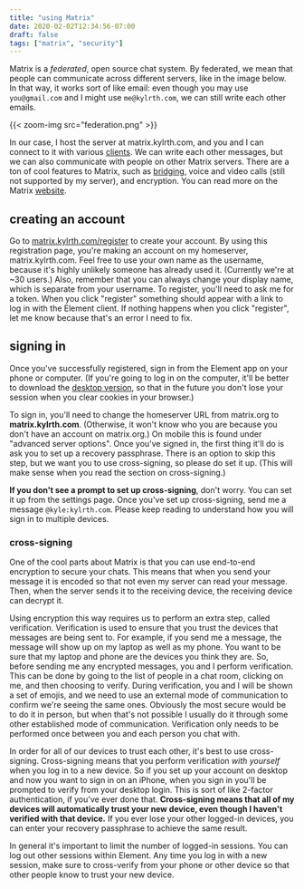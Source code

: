 ```yaml
---
title: "using Matrix"
date: 2020-02-02T12:34:56-07:00
draft: false
tags: ["matrix", "security"]
---
```


Matrix is a *federated*, open source chat system. By federated, we mean that people can communicate across different servers, like in the image below. In that way, it works sort of like email: even though you may use `you@gmail.com` and I might use `me@kylrth.com`, we can still write each other emails.

{{< zoom-img src="federation.png" >}}

In our case, I host the server at matrix.kylrth.com, and you and I can connect to it with various [clients](https://matrix.org/clients-matrix/). We can write each other messages, but we can also communicate with people on other Matrix servers. There are a ton of cool features to Matrix, such as [bridging](https://matrix.org/bridges/), voice and video calls (still not supported by my server), and encryption. You can read more on the Matrix [website](https://matrix.org).

## creating an account

Go to [matrix.kylrth.com/register](https://matrix.kylrth.com/register) to create your account. By using this registration page, you're making an account on my homeserver, matrix.kylrth.com. Feel free to use your own name as the username, because it's highly unlikely someone has already used it. (Currently we're at ~30 users.) Also, remember that you can always change your display name, which is separate from your username. To register, you'll need to ask me for a token. When you click "register" something should appear with a link to log in with the Element client. If nothing happens when you click "register", let me know because that's an error I need to fix.

## signing in

Once you've successfully registered, sign in from the Element app on your phone or computer. (If you're going to log in on the computer, it'll be better to download the [desktop version](https://element.io/get-started), so that in the future you don't lose your session when you clear cookies in your browser.)

To sign in, you'll need to change the homeserver URL from matrix.org to **matrix.kylrth.com**. (Otherwise, it won't know who you are because you don't have an account on matrix.org.) On mobile this is found under "advanced server options". Once you've signed in, the first thing it'll do is ask you to set up a recovery passphrase. There is an option to skip this step, but we want you to use cross-signing, so please do set it up. (This will make sense when you read the section on cross-signing.)

**If you don't see a prompt to set up cross-signing**, don't worry. You can set it up from the settings page. Once you've set up cross-signing, send me a message `@kyle:kylrth.com`. Please keep reading to understand how you will sign in to multiple devices.

### cross-signing

One of the cool parts about Matrix is that you can use end-to-end encryption to secure your chats. This means that when you send your message it is encoded so that not even my server can read your message. Then, when the server sends it to the receiving device, the receiving device can decrypt it.

Using encryption this way requires us to perform an extra step, called verification. Verification is used to ensure that you trust the devices that messages are being sent to. For example, if you send me a message, the message will show up on my laptop as well as my phone. You want to be sure that my laptop and phone are the devices you think they are. So, before sending me any encrypted messages, you and I perform verification. This can be done by going to the list of people in a chat room, clicking on me, and then choosing to verify. During verification, you and I will be shown a set of emojis, and we need to use an external mode of communication to confirm we're seeing the same ones. Obviously the most secure would be to do it in person, but when that's not possible I usually do it through some other established mode of communication. Verification only needs to be performed once between you and each person you chat with.

In order for all of our devices to trust each other, it's best to use cross-signing. Cross-signing means that you perform verification *with yourself* when you log in to a new device. So if you set up your account on desktop and now you want to sign in on an iPhone, when you sign in you'll be prompted to verify from your desktop login. This is sort of like 2-factor authentication, if you've ever done that. **Cross-signing means that all of my devices will automatically trust your new device, even though I haven't verified with that device.** If you ever lose your other logged-in devices, you can enter your recovery passphrase to achieve the same result.

In general it's important to limit the number of logged-in sessions. You can log out other sessions within Element. Any time you log in with a new session, make sure to cross-verify from your phone or other device so that other people know to trust your new device.
